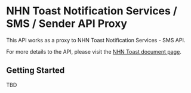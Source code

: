 # NHN Toast Notification Services / SMS / Sender API Proxy #

This API works as a proxy to NHN Toast Notification Services - SMS API.

For more details to the API, please visit the [NHN Toast document page](https://docs.toast.com/ko/Notification/SMS/ko/api-guide/).


## Getting Started ##

TBD

